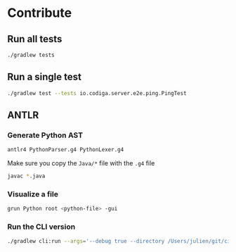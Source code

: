 # Contribute

## Run all tests

```bash
./gradlew tests
```

## Run a single test

```bash
./gradlew test --tests io.codiga.server.e2e.ping.PingTest
```

## ANTLR

### Generate Python AST

```bash
antlr4 PythonParser.g4 PythonLexer.g4
```

Make sure you copy the `Java/*` file with the `.g4` file

```bash
javac *.java
```

### Visualize a file

```bash
grun Python root <python-file> -gui
```

### Run the CLI version

```bash
./gradlew cli:run --args='--debug true --directory /Users/julien/git/ci-backend-executor/backend_lib/ --output /tmp/bla.json --rules /Users/julien/git/rosie/cli/src/test/resources/20rules.json'
```